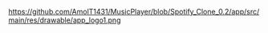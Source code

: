 https://github.com/AmolT1431/MusicPlayer/blob/Spotify_Clone_0.2/app/src/main/res/drawable/app_logo1.png
